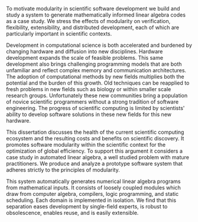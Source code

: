 
To motivate modularity in scientific software development we build and study a system to generate mathematically informed linear algebra codes as a case study.  We stress the effects of modularity on verification, flexibility, extensibility, and distributed development, each of which are particularly important in scientific contexts.

Development in computational science is both accelerated and burdened by changing hardware and diffusion into new disciplines.  Hardware development expands the scale of feasible problems.  This same development also brings challenging programming models that are both unfamiliar and reflect complex memory and communication architectures.  The adoption of computational methods by new fields multiplies both the potential and the burden of this growth.  Old techniques can be reapplied to fresh problems in new fields such as biology or within smaller scale research groups.  Unfortunately these new communities bring a population of novice scientific programmers without a strong tradition of software engineering.  The progress of scientific computing is limited by scientists' ability to develop software solutions in these new fields for this new hardware.

This dissertation discusses the health of the current scientific computing ecosystem and the resulting costs and benefits on scientific discovery.  It promotes software modularity within the scientific context for the optimization of global efficiency.  To support this argument it considers a case study in automated linear algebra, a well studied problem with mature practitioners.  We produce and analyze a prototype software system that adheres strictly to the principles of modularity.

This system automatically generates numerical linear algebra programs from mathematical inputs.  It consists of loosely coupled modules which draw from computer algebra, compilers, logic programming, and static scheduling.  Each domain is implemented in isolation.  We find that this separation eases development by single-field experts, is robust to obsolescence, enables reuse, and is easily extensible.
